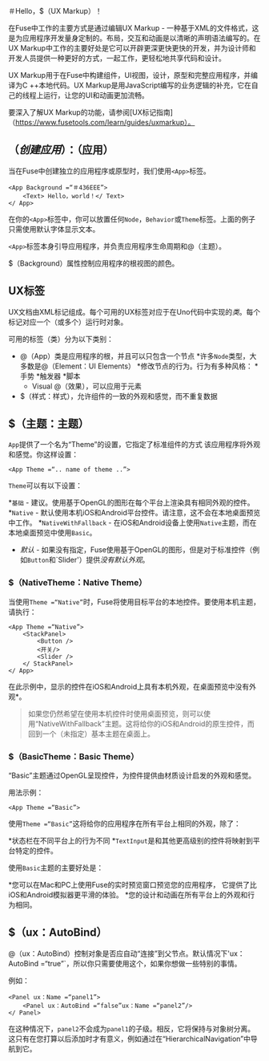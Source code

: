 ＃Hello，$（UX Markup）！

在Fuse中工作的主要方式是通过编辑UX Markup  - 一种基于XML的文件格式，这是为应用程序开发量身定制的。布局，交互和动画是以清晰的声明语法编写的。在UX Markup中工作的主要好处是它可以开辟更深更快更快的开发，并为设计师和开发人员提供一种更好的方式，一起工作，更轻松地共享代码和设计。

UX Markup用于在Fuse中构建组件，UI视图，设计，原型和完整应用程序，并编译为C ++本地代码。UX Markup是用JavaScript编写的业务逻辑的补充，它在自己的线程上运行，让您的UI和动画更加流畅。

要深入了解UX Markup的功能，请参阅[UX标记指南]（https://www.fusetools.com/learn/guides/uxmarkup）。

## $（创建应用）：$（应用）

当在Fuse中创建独立的应用程序或原型时，我们使用`<App>`标签。

	<App Background =“＃436EEE”>
		<Text> Hello，world！</ Text>
	</ App>

在你的`<App>`标签中，你可以放置任何`Node`，`Behavior`或`Theme`标签。上面的例子
只需使用默认字体显示文本。

`<App>`标签本身引导应用程序，并负责应用程序生命周期和@（主题）。

$（Background）属性控制应用程序的根视图的颜色。


## UX标签

UX文档由XML标记组成。每个可用的UX标签对应于在Uno代码中实现的*类*。每个标记对应一个（或多个）运行时对象。

可用的标签（类）分为以下类别：

* @（App）类是应用程序的根，并且可以只包含一个节点
*许多`Node`类型，大多数是@（Element：UI Elements）
*修改节点的行为。行为有多种风格：
  *手势
  *触发器
  *脚本
  * Visual @（效果），可以应用于元素
* $（样式：样式），允许组件的一致的外观和感觉，而不重复数据

## $（主题：主题）

`App`提供了一个名为“Theme”的设置，它指定了标准组件的方式
该应用程序将外观和感觉。你这样设置：

	<App Theme =“.. name of theme ..”>

`Theme`可以有以下设置：

*`基础` - 建议。使用基于OpenGL的图形在每个平台上渲染具有相同外观的控件。
*`Native`  - 默认使用本机iOS和Android平台控件。请注意，这不会在本地桌面预览中工作。
*`NativeWithFallback`  - 在iOS和Android设备上使用`Native`主题，而在本地桌面预览中使用`Basic`。
* *默认*  - 如果没有指定，Fuse使用基于OpenGL的图形，但是对于标准控件（例如`Button`和`Slider'）提供*没有默认外观*。

### $（NativeTheme：Native Theme）

当使用`Theme =“Native”`时，Fuse将使用目标平台的本地控件。要使用本机主题，请执行：

	<App Theme =“Native”>
		<StackPanel>
			<Button />
			<开关/>
			<Slider />
		</ StackPanel>
	</ App>

在此示例中，显示的控件在iOS和Android上具有本机外观，在桌面预览中没有外观*。

>如果您仍然希望在使用本机控件时使用桌面预览，则可以使用“NativeWithFallback”主题。这将给你的iOS和Android的原生控件，而回到一个（未指定）基本主题在桌面上。

### $（BasicTheme：Basic Theme）

“Basic”主题通过OpenGL呈现控件，为控件提供由材质设计启发的外观和感觉。

用法示例：

	<App Theme =“Basic”>

使用`Theme =“Basic”`这将给你的应用程序在所有平台上相同的外观，除了：

*状态栏在不同平台上的行为不同
*`TextInput`是和其他更高级别的控件将映射到平台特定的控件。

使用`Basic`主题的主要好处是：

*您可以在Mac和PC上使用Fuse的实时预览窗口预览您的应用程序，
  它提供了比iOS和Android模拟器更平滑的体验。
*您的设计和动画在所有平台上的外观和行为相同。

## $（ux：AutoBind）

@（ux：AutoBind）控制对象是否应自动“连接”到父节点。默认情况下'ux：AutoBind =“true”`，所以你只需要使用这个，如果你想做一些特别的事情。

例如：
```
<Panel ux：Name =“panel1”>
    <Panel ux：AutoBind =“false”ux：Name =“panel2”/>
</ Panel>
```

在这种情况下，`panel2`不会成为`panel1`的子级。相反，它将保持与对象树分离。这只有在您打算以后添加时才有意义，例如通过在“HierarchicalNavigation”中导航到它。
